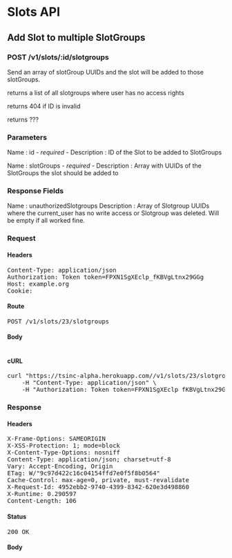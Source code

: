 # Slots API

## Add Slot to multiple SlotGroups

### POST /v1/slots/:id/slotgroups

Send an array of slotGroup UUIDs and the slot will be added to those slotGroups.

returns a list of all slotgroups where user has no access rights

returns 404 if ID is invalid

returns ???

### Parameters

Name : id *- required -*
Description : ID of the Slot to be added to SlotGroups

Name : slotGroups *- required -*
Description : Array with UUIDs of the SlotGroups the slot should be added to


### Response Fields

Name : unauthorizedSlotgroups
Description : Array of Slotgroup UUIDs where the current_user has no write access or Slotgroup was deleted. Will be empty if all worked fine.

### Request

#### Headers

<pre>Content-Type: application/json
Authorization: Token token=FPXN1SgXEclp_fKBVgLtnx29GGg
Host: example.org
Cookie: </pre>

#### Route

<pre>POST /v1/slots/23/slotgroups</pre>

#### Body
```javascript

```


#### cURL

<pre class="request">curl &quot;https://tsinc-alpha.herokuapp.com//v1/slots/23/slotgroups&quot; -d &#39;{&quot;slotGroups&quot;:[&quot;03e9edf1-493c-4e18-af60-866b673e28fc&quot;,&quot;103fb803-710e-419b-862b-dffd7860348e&quot;,&quot;5f294a9b-d12f-4230-9147-dfce784c0cf0&quot;,&quot;7e6789fd-0e95-47f7-a72f-6109acddd54e&quot;]}&#39; -X POST \
	-H &quot;Content-Type: application/json&quot; \
	-H &quot;Authorization: Token token=FPXN1SgXEclp_fKBVgLtnx29GGg&quot;</pre>

### Response

#### Headers

<pre>X-Frame-Options: SAMEORIGIN
X-XSS-Protection: 1; mode=block
X-Content-Type-Options: nosniff
Content-Type: application/json; charset=utf-8
Vary: Accept-Encoding, Origin
ETag: W/&quot;9c97d422c16c04154ffd7e0f5f8b0564&quot;
Cache-Control: max-age=0, private, must-revalidate
X-Request-Id: 4952ebb2-9740-4399-8342-620e3d498860
X-Runtime: 0.290597
Content-Length: 106</pre>

#### Status

<pre>200 OK</pre>

#### Body

```javascript

```

